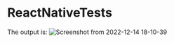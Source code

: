 # ReactNativeTests

The output is:
![Screenshot from 2022-12-14 18-10-39](https://user-images.githubusercontent.com/60085936/207648796-2729f53d-71e2-493c-b6e1-2c83f53d9c5f.png)
